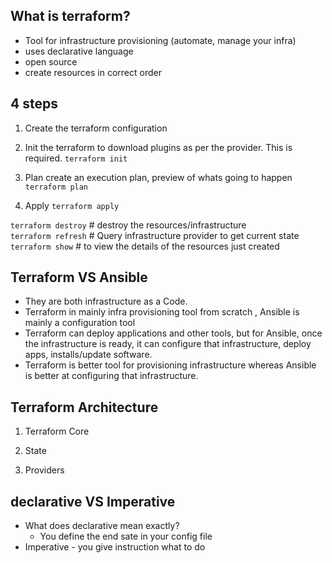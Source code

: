 ## What is terraform?
- Tool for infrastructure provisioning (automate, manage your infra)
- uses declarative language
- open source
- create resources in correct order



##  4 steps
1. Create the terraform configuration

2. Init the terraform to download plugins as per the provider. This is required.
`terraform init`

3. Plan  create an execution plan, preview of whats going to happen
`terraform plan`

4. Apply
`terraform apply`

`terraform destroy` # destroy the resources/infrastructure \
`terraform refresh`  # Query infrastructure provider to get current state\
`terraform show` # to view the details of the resources just created


## Terraform VS Ansible
- They are both infrastructure as a Code.
- Terraform in mainly infra provisioning tool from scratch , Ansible is mainly a configuration tool
- Terraform can deploy applications and other tools, but for Ansible, once the infrastructure is ready, it can configure that infrastructure, deploy apps, installs/update software.
- Terraform is better tool for provisioning infrastructure whereas Ansible is better at configuring that infrastructure.

## Terraform Architecture
1. Terraform Core

2. State

3. Providers


## declarative VS Imperative
- What does declarative mean exactly?
  - You define the end sate in your config file
- Imperative - you give instruction what to do
